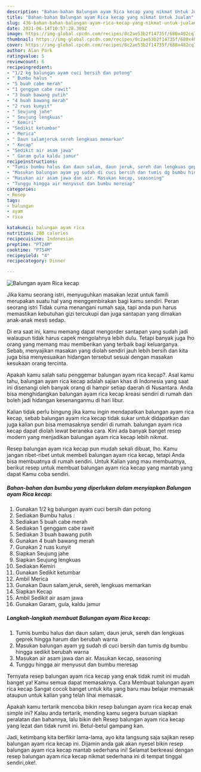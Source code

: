 ```yaml
---
description: "Bahan-bahan Balungan ayam Rica kecap yang nikmat Untuk Jualan"
title: "Bahan-bahan Balungan ayam Rica kecap yang nikmat Untuk Jualan"
slug: 436-bahan-bahan-balungan-ayam-rica-kecap-yang-nikmat-untuk-jualan
date: 2021-06-14T10:57:28.309Z
image: https://img-global.cpcdn.com/recipes/0c2ae53b2f14735f/680x482cq70/balungan-ayam-rica-kecap-foto-resep-utama.jpg
thumbnail: https://img-global.cpcdn.com/recipes/0c2ae53b2f14735f/680x482cq70/balungan-ayam-rica-kecap-foto-resep-utama.jpg
cover: https://img-global.cpcdn.com/recipes/0c2ae53b2f14735f/680x482cq70/balungan-ayam-rica-kecap-foto-resep-utama.jpg
author: Alan Park
ratingvalue: 5
reviewcount: 6
recipeingredient:
- "1/2 kg balungan ayam cuci bersih dan potong"
- " Bumbu halus "
- "5 buah cabe merah"
- "1 genggam cabe rawit"
- "3 buah bawang putih"
- "4 buah bawang merah"
- "2 ruas kunyit"
- " Seujung jahe"
- " Seujung lengkuas"
- " Kemiri"
- "Sedikit ketumbar"
- " Merica"
- " Daun salamjeruk sereh lengkuas memarkan"
- " Kecap"
- "Sedikit air asam jawa"
- " Garam gula kaldu jamur"
recipeinstructions:
- "Tumis bumbu halus dan daun salam, daun jeruk, sereh dan lengkuas geprek hingga harum dan berubah warna"
- "Masukan balungan ayam yg sudah di cuci bersih dan tumis dg bumbu hingga sedikit berubah warna"
- "Masukan air asam jawa dan air. Masukan kecap, seasoning"
- "Tunggu hingga air menyusut dan bumbu meresap"
categories:
- Resep
tags:
- balungan
- ayam
- rica

katakunci: balungan ayam rica 
nutrition: 208 calories
recipecuisine: Indonesian
preptime: "PT24M"
cooktime: "PT54M"
recipeyield: "4"
recipecategory: Dinner

---
```



![Balungan ayam Rica kecap](https://img-global.cpcdn.com/recipes/0c2ae53b2f14735f/680x482cq70/balungan-ayam-rica-kecap-foto-resep-utama.jpg)

Jika kamu seorang istri, menyuguhkan masakan lezat untuk famili merupakan suatu hal yang menggembirakan bagi kamu sendiri. Peran seorang istri Tidak cuma menangani rumah saja, tapi anda pun harus memastikan kebutuhan gizi tercukupi dan juga santapan yang dimakan anak-anak mesti sedap.

Di era  saat ini, kamu memang dapat mengorder santapan yang sudah jadi walaupun tidak harus capek mengolahnya lebih dulu. Tetapi banyak juga lho orang yang memang mau memberikan yang terbaik bagi keluarganya. Sebab, menyajikan masakan yang diolah sendiri jauh lebih bersih dan kita juga bisa menyesuaikan hidangan tersebut sesuai dengan masakan kesukaan orang tercinta. 



Apakah kamu salah satu penggemar balungan ayam rica kecap?. Asal kamu tahu, balungan ayam rica kecap adalah sajian khas di Indonesia yang saat ini disenangi oleh banyak orang di hampir setiap daerah di Nusantara. Anda bisa menghidangkan balungan ayam rica kecap kreasi sendiri di rumah dan boleh jadi hidangan kesenanganmu di hari libur.

Kalian tidak perlu bingung jika kamu ingin mendapatkan balungan ayam rica kecap, sebab balungan ayam rica kecap tidak sukar untuk didapatkan dan juga kalian pun bisa memasaknya sendiri di rumah. balungan ayam rica kecap dapat diolah lewat beraneka cara. Kini ada banyak banget resep modern yang menjadikan balungan ayam rica kecap lebih nikmat.

Resep balungan ayam rica kecap pun mudah sekali dibuat, lho. Kamu jangan ribet-ribet untuk membeli balungan ayam rica kecap, tetapi Anda bisa membuatnya di rumah sendiri. Untuk Kalian yang mau membuatnya, berikut resep untuk membuat balungan ayam rica kecap yang mantab yang dapat Kamu coba sendiri.

<!--inarticleads1-->

##### Bahan-bahan dan bumbu yang diperlukan dalam menyiapkan Balungan ayam Rica kecap:

1. Gunakan 1/2 kg balungan ayam cuci bersih dan potong
1. Sediakan  Bumbu halus :
1. Sediakan 5 buah cabe merah
1. Sediakan 1 genggam cabe rawit
1. Sediakan 3 buah bawang putih
1. Gunakan 4 buah bawang merah
1. Gunakan 2 ruas kunyit
1. Siapkan  Seujung jahe
1. Siapkan  Seujung lengkuas
1. Sediakan  Kemiri
1. Gunakan Sedikit ketumbar
1. Ambil  Merica
1. Gunakan  Daun salam,jeruk, sereh, lengkuas memarkan
1. Siapkan  Kecap
1. Ambil Sedikit air asam jawa
1. Gunakan  Garam, gula, kaldu jamur




<!--inarticleads2-->

##### Langkah-langkah membuat Balungan ayam Rica kecap:

1. Tumis bumbu halus dan daun salam, daun jeruk, sereh dan lengkuas geprek hingga harum dan berubah warna
1. Masukan balungan ayam yg sudah di cuci bersih dan tumis dg bumbu hingga sedikit berubah warna
1. Masukan air asam jawa dan air. Masukan kecap, seasoning
1. Tunggu hingga air menyusut dan bumbu meresap




Ternyata resep balungan ayam rica kecap yang enak tidak rumit ini mudah banget ya! Kamu semua dapat memasaknya. Cara Membuat balungan ayam rica kecap Sangat cocok banget untuk kita yang baru mau belajar memasak ataupun untuk kalian yang telah lihai memasak.

Apakah kamu tertarik mencoba bikin resep balungan ayam rica kecap enak simple ini? Kalau anda tertarik, mending kamu segera buruan siapkan peralatan dan bahannya, lalu bikin deh Resep balungan ayam rica kecap yang lezat dan tidak rumit ini. Betul-betul gampang kan. 

Jadi, ketimbang kita berfikir lama-lama, ayo kita langsung saja sajikan resep balungan ayam rica kecap ini. Dijamin anda gak akan nyesel bikin resep balungan ayam rica kecap mantab sederhana ini! Selamat berkreasi dengan resep balungan ayam rica kecap nikmat sederhana ini di tempat tinggal sendiri,oke!.

